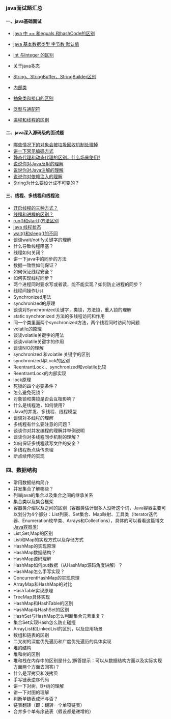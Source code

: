 ### java面试题汇总

#### 一、java基础面试

- [ java 中 == 和equals 和hashCode的区别](./1.md)
- [ java 基本数据类型 字节数 默认值](./2.md)
- [ int 与Integer 的区别](./3.md)
- [ 关于java多态](./4.md)
- [ String、StringBuffer、StringBuilder区别](./5.md)
- [内部类](./6.md)
- [抽象类和接口的区别](./7.md)

- [泛型与通配符](./8.md)
- [进程和线程的区别](./9.md)

#### 二、java深入源码级的面试题

- [哪些情况下的对象会被垃圾回收机制处理掉](./10.md)
- [讲一下常见编码方式](./11.md)
- [静态代理和动态代理的区别，什么场景使用?](./12.md)
- [说说你对Java反射的理解](./13.md)
- [说说你对Java注解的理解](./14.md)
- [说说你对依赖注入的理解](./15.md)
- String为什么要设计成不可变的？


#### 三、线程、多线程和线程池

- [开启线程的三种方式？](./16.md)
- [线程和进程的区别？](./18.md)
- [run()和start()方法区别](./19.md)
- [java 线程状态](./20.md)
- [wait()和sleep()的不同](./21.md)
- 谈谈wait/notify关键字的理解
- 什么导致线程阻塞？
- 线程如何关闭？
- 讲一下java中的同步的方法
- 数据一致性如何保证？
- 如何保证线程安全？
- 如何实现线程同步？
- 两个进程同时要求写或者读，能不能实现？如何防止进程的同步？
- 线程间操作List
- Synchronized用法
- synchronized的原理
- 谈谈对Synchronized关键字，类锁，方法锁，重入锁的理解
- static synchronized 方法的多线程访问和作用
- 同一个类里面两个synchronized方法，两个线程同时访问的问题
- [volatile的原理](./17.md)
- 谈谈volatile关键字的用法
- 谈谈volatile关键字的作用
- 谈谈NIO的理解
- synchronized 和volatile 关键字的区别
- synchronized与Lock的区别
- ReentrantLock 、synchronized和volatile比较
- ReentrantLock的内部实现
- lock原理
- 死锁的四个必要条件？
- 怎么避免死锁？
- 对象锁和类锁是否会互相影响？
- 什么是线程池，如何使用?
- Java的并发、多线程、线程模型
- 谈谈对多线程的理解
- 多线程有什么要注意的问题？
- 谈谈你对并发编程的理解并举例说明
- 谈谈你对多线程同步机制的理解？
- 如何保证多线程读写文件的安全？
- 多线程断点续传原理
- 断点续传的实现
### 四、数据结构
  - 常用数据结构简介
  - 并发集合了解哪些？
  - 列举java的集合以及集合之间的继承关系
  - 集合类以及集合框架
  - 容器类介绍以及之间的区别（容器类估计很多人没听这个词，Java容器主要可以划分为4个部分：List列表、Set集合、Map映射、工具类（Iterator迭代器、Enumeration枚举类、Arrays和Collections），具体的可以看看这篇博文 [Java容器类](http://alexyyek.github.io/2015/04/06/Collection/)）
  - List,Set,Map的区别
  - List和Map的实现方式以及存储方式
  - HashMap的实现原理
  - HashMap数据结构？
  - HashMap源码理解
  - HashMap如何put数据（从HashMap源码角度讲解）？
  - HashMap怎么手写实现？
  - ConcurrentHashMap的实现原理
  - ArrayMap和HashMap的对比
  - HashTable实现原理
  - TreeMap具体实现
  - HashMap和HashTable的区别
  - HashMap与HashSet的区别
  - HashSet与HashMap怎么判断集合元素重复？
  - 集合Set实现Hash怎么防止碰撞
  - ArrayList和LinkedList的区别，以及应用场景
  - 数组和链表的区别
  - 二叉树的深度优先遍历和广度优先遍历的具体实现
  - 堆的结构
  - 堆和树的区别
  - 堆和栈在内存中的区别是什么(解答提示：可以从数据结构方面以及实际实现方面两个方面去回答)？
  - 什么是深拷贝和浅拷贝
  - 手写链表逆序代码
  - 讲一下对树，B+树的理解
  - 讲一下对图的理解
  - 判断单链表成环与否？
  - 链表翻转（即：翻转一个单项链表）
  - 合并多个单有序链表（假设都是递增的）

​	

